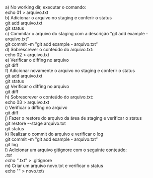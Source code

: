a) No working dir, executar o comando:\
echo 01 > arquivo.txt\
b) Adicionar o arquivo no staging e conferir o status\
git add arquivo.txt\
git status\
c) Commitar o arquivo do staging com a descrição "git add example - arquivo.txt“\
git commit -m "git add example - arquivo.txt“\
d) Sobrescrever o conteúdo do arquivo.txt:\
echo 02 > arquivo.txt\
e) Verificar o diffing no arquivo\
git diff\
f) Adicionar novamente o arquivo no staging e conferir o status\
git add arquivo.txt\
git status\
g) Verificar o diffing no arquivo\
git diff\
h) Sobrescrever o conteúdo do arquivo.txt:\
echo 03 > arquivo.txt\
i) Verificar o diffing no arquivo\
git diff\
j) Fazer o restore do arquivo da área de staging e verificar o status\
git restore --stage arquivo.txt\
git status\
k) Realizar o commit do arquivo e verificar o log\
git commit -m "git add example - arquivo.txt“\
git log\
l) Adicionar um arquivo gitignore com o seguinte conteúdo:\
*.txt\
echo "*.txt" > .gitignore\
m) Criar um arquivo novo.txt e verificar o status\
echo "" > novo.txt\
